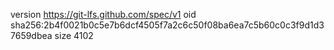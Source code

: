 version https://git-lfs.github.com/spec/v1
oid sha256:2b4f0021b0c5e7b6dcf4505f7a2c6c50f08ba6ea7c5b60c0c3f9d1d37659dbea
size 4102
